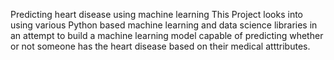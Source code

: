 Predicting heart disease using machine learning
This Project looks into using various Python based machine learning and data science libraries in an attempt to build a machine learning model capable of predicting whether or not someone has the heart disease based on their medical atttributes.
